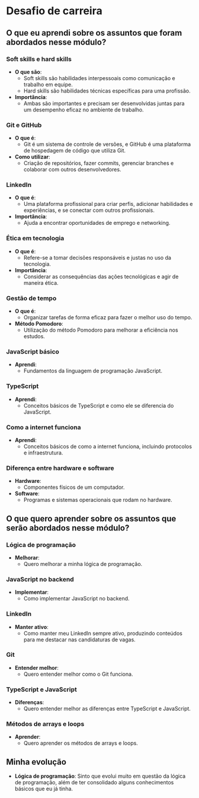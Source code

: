 # Desafio de carreira

## O que eu aprendi sobre os assuntos que foram abordados nesse módulo?

### Soft skills e hard skills
- **O que são**: 
  - Soft skills são habilidades interpessoais como comunicação e trabalho em equipe.
  - Hard skills são habilidades técnicas específicas para uma profissão.
- **Importância**: 
  - Ambas são importantes e precisam ser desenvolvidas juntas para um desempenho eficaz no ambiente de trabalho.

### Git e GitHub
- **O que é**: 
  - Git é um sistema de controle de versões, e GitHub é uma plataforma de hospedagem de código que utiliza Git.
- **Como utilizar**: 
  - Criação de repositórios, fazer commits, gerenciar branches e colaborar com outros desenvolvedores.

### LinkedIn
- **O que é**: 
  - Uma plataforma profissional para criar perfis, adicionar habilidades e experiências, e se conectar com outros profissionais.
- **Importância**: 
  - Ajuda a encontrar oportunidades de emprego e networking.

### Ética em tecnologia
- **O que é**: 
  - Refere-se a tomar decisões responsáveis e justas no uso da tecnologia.
- **Importância**: 
  - Considerar as consequências das ações tecnológicas e agir de maneira ética.

### Gestão de tempo
- **O que é**: 
  - Organizar tarefas de forma eficaz para fazer o melhor uso do tempo.
- **Método Pomodoro**: 
  - Utilização do método Pomodoro para melhorar a eficiência nos estudos.

### JavaScript básico
- **Aprendi**: 
  - Fundamentos da linguagem de programação JavaScript.

### TypeScript
- **Aprendi**: 
  - Conceitos básicos de TypeScript e como ele se diferencia do JavaScript.

### Como a internet funciona
- **Aprendi**: 
  - Conceitos básicos de como a internet funciona, incluindo protocolos e infraestrutura.

### Diferença entre hardware e software
- **Hardware**: 
  - Componentes físicos de um computador.
- **Software**: 
  - Programas e sistemas operacionais que rodam no hardware.

## O que quero aprender sobre os assuntos que serão abordados nesse módulo?

### Lógica de programação
- **Melhorar**: 
  - Quero melhorar a minha lógica de programação.

### JavaScript no backend
- **Implementar**: 
  - Como implementar JavaScript no backend.

### LinkedIn
- **Manter ativo**: 
  - Como manter meu LinkedIn sempre ativo, produzindo conteúdos para me destacar nas candidaturas de vagas.

### Git
- **Entender melhor**: 
  - Quero entender melhor como o Git funciona.

### TypeScript e JavaScript
- **Diferenças**: 
  - Quero entender melhor as diferenças entre TypeScript e JavaScript.

### Métodos de arrays e loops
- **Aprender**: 
  - Quero aprender os métodos de arrays e loops.

## Minha evolução

- **Lógica de programação**: Sinto que evolui muito em questão da lógica de programação, além de ter consolidado alguns conhecimentos básicos que eu já tinha.

